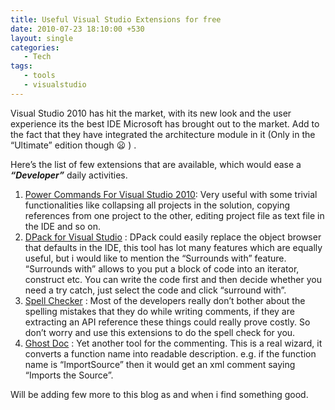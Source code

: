 ```yaml
---
title: Useful Visual Studio Extensions for free
date: 2010-07-23 18:10:00 +530
layout: single
categories: 
   - Tech
tags:
   - tools
   - visualstudio
---
```


Visual Studio 2010 has hit the market, with its new look and the user experience its the best IDE Microsoft has brought out to the market. Add to the fact that they have integrated the architecture module in it (Only in the “Ultimate” edition though 😦 ) .

Here’s the list of few extensions that are available, which would ease a ***“Developer”*** daily activities.

1. [Power Commands For Visual Studio 2010](http://visualstudiogallery.msdn.microsoft.com/en-us/e5f41ad9-4edc-4912-bca3-91147db95b99): Very useful with some trivial functionalities like collapsing all projects in the solution, copying references from one project to the other, editing project file as text file in the IDE and so on.
2. [DPack for Visual Studio](http://www.usysware.com/dpack/Default.aspx) : DPack could easily replace the object browser that defaults in the IDE, this tool has lot many features which are equally useful, but i would like to mention the “Surrounds with” feature. “Surrounds with” allows to you put a block of code into an iterator, construct etc. You can write the code first and then decide whether you need a try catch, just select the code and click “surround with”.
3. [Spell Checker](http://visualstudiogallery.msdn.microsoft.com/en-us/7c8341f1-ebac-40c8-92c2-476db8d523ce) : Most of the developers really don’t bother about the spelling mistakes that they do while writing comments, if they are extracting an API reference these things could really prove costly. So don’t worry and use this extensions to do the spell check for you.
4. [Ghost Doc](http://submain.com/download/ghostdoc/) : Yet another tool for the commenting. This is a real wizard, it converts a function name into readable description. e.g. if the function name is “ImportSource” then it would get an xml comment saying “Imports the Source”.

Will be adding few more to this blog as and when i find something good.